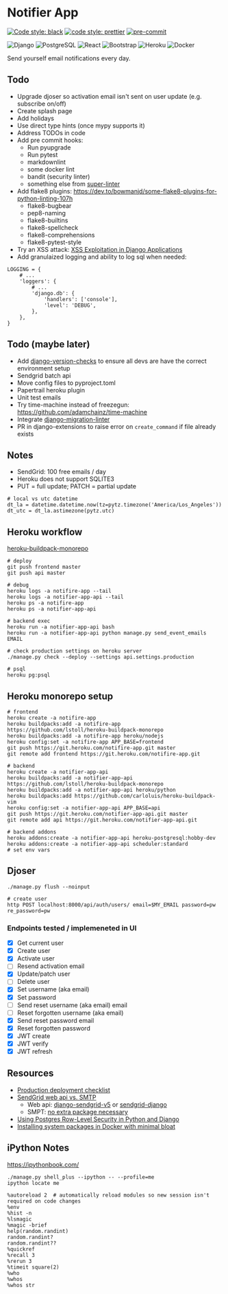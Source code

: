 # Notifier App

[![Code style: black](https://img.shields.io/badge/code%20style-black-000000.svg?style=for-the-badge)](https://github.com/psf/black)
[![code style: prettier](https://img.shields.io/badge/code_style-prettier-ff69b4.svg?style=for-the-badge)](https://github.com/prettier/prettier)
[![pre-commit](https://img.shields.io/badge/pre--commit-enabled-brightgreen?logo=pre-commit&style=for-the-badge)](https://github.com/pre-commit/pre-commit)

![Django](https://img.shields.io/badge/-Django-092E20?logo=Django&style=for-the-badge)
![PostgreSQL](https://img.shields.io/badge/postgres-%23316192.svg?logo=postgresql&style=for-the-badge)
![React](https://img.shields.io/badge/react%20-%2320232a.svg?logo=react&style=for-the-badge)
![Bootstrap](https://img.shields.io/badge/-Bootstrap-563D7C?logo=bootstrap&style=for-the-badge)
![Heroku](https://img.shields.io/badge/heroku%20-%23430098.svg?logo=heroku&style=for-the-badge)
![Docker](https://img.shields.io/badge/docker%20-%230db7ed.svg?logo=docker&logoColor=white&style=for-the-badge)

Send yourself email notifications every day.

## Todo

- Upgrade djoser so activation email isn't sent on user update (e.g. subscribe on/off)
- Create splash page
- Add holidays
- Use direct type hints (once mypy supports it)
- Address TODOs in code
- Add pre commit hooks:
  - Run pyupgrade
  - Run pytest
  - markdownlint
  - some docker lint
  - bandit (security linter)
  - something else from [super-linter](https://github.com/github/super-linter)
- Add flake8 plugins: https://dev.to/bowmanjd/some-flake8-plugins-for-python-linting-107h
  - flake8-bugbear
  - pep8-naming
  - flake8-builtins
  - flake8-spellcheck
  - flake8-comprehensions
  - flake8-pytest-style
- Try an XSS attack: [XSS Exploitation in Django Applications](https://tonybaloney.github.io/posts/xss-exploitation-in-django.html)
- Add granulaized logging and ability to log sql when needed:

```
LOGGING = {
    # ...
    'loggers': {
        # ...
        'django.db': {
            'handlers': ['console'],
            'level': 'DEBUG',
        },
    },
}
```

## Todo (maybe later)

- Add [django-version-checks](https://github.com/adamchainz/django-version-checks) to ensure all devs are have the correct environment setup
- Sendgrid batch api
- Move config files to pyproject.toml
- Papertrail heroku plugin
- Unit test emails
- Try time-machine instead of freezegun: https://github.com/adamchainz/time-machine
- Integrate [django-migration-linter](https://github.com/3YOURMIND/django-migration-linter)
- PR in django-extensions to raise error on `create_command` if file already exists

## Notes

- SendGrid: 100 free emails / day
- Heroku does not support SQLITE3
- PUT = full update; PATCH = partial update

```
# local vs utc datetime
dt_la = datetime.datetime.now(tz=pytz.timezone('America/Los_Angeles'))
dt_utc = dt_la.astimezone(pytz.utc)
```

## Heroku workflow

[heroku-buildpack-monorepo](https://elements.heroku.com/buildpacks/lstoll/heroku-buildpack-monorepo)

```
# deploy
git push frontend master
git push api master

# debug
heroku logs -a notifire-app --tail
heroku logs -a notifier-app-api --tail
heroku ps -a notifire-app
heroku ps -a notifier-app-api

# backend exec
heroku run -a notifier-app-api bash
heroku run -a notifier-app-api python manage.py send_event_emails EMAIL

# check production settings on heroku server
./manage.py check --deploy --settings api.settings.production

# psql
heroku pg:psql
```

## Heroku monorepo setup

```
# frontend
heroku create -a notifire-app
heroku buildpacks:add -a notifire-app https://github.com/lstoll/heroku-buildpack-monorepo
heroku buildpacks:add -a notifire-app heroku/nodejs
heroku config:set -a notifire-app APP_BASE=frontend
git push https://git.heroku.com/notifire-app.git master
git remote add frontend https://git.heroku.com/notifire-app.git

# backend
heroku create -a notifier-app-api
heroku buildpacks:add -a notifier-app-api https://github.com/lstoll/heroku-buildpack-monorepo
heroku buildpacks:add -a notifier-app-api heroku/python
heroku buildpacks:add https://github.com/carloluis/heroku-buildpack-vim
heroku config:set -a notifier-app-api APP_BASE=api
git push https://git.heroku.com/notifier-app-api.git master
git remote add api https://git.heroku.com/notifier-app-api.git

# backend addons
heroku addons:create -a notifier-app-api heroku-postgresql:hobby-dev
heroku addons:create -a notifier-app-api scheduler:standard
# set env vars
```

## Djoser

```
./manage.py flush --noinput

# create user
http POST localhost:8000/api/auth/users/ email=$MY_EMAIL password=pw re_password=pw
```

### Endpoints tested / implemeneted in UI

- [x] Get current user
- [x] Create user
- [x] Activate user
- [ ] Resend activation email
- [x] Update/patch user
- [ ] Delete user
- [x] Set username (aka email)
- [x] Set password
- [ ] Send reset username (aka email) email
- [ ] Reset forgotten username (aka email)
- [x] Send reset password email
- [x] Reset forgotten password
- [x] JWT create
- [x] JWT verify
- [x] JWT refresh

## Resources

- [Production deployment checklist](https://testdriven.io/blog/production-django-deployments-on-heroku/)
- [SendGrid web api vs. SMTP](https://sendgrid.com/blog/web-api-or-smtp-relay-how-should-you-send-your-mail/)
  - Web api: [django-sendgrid-v5](https://github.com/sklarsa/django-sendgrid-v5) or [sendgrid-django](https://github.com/elbuo8/sendgrid-django)
  - SMPT: [no extra package necessary](https://sendgrid.com/docs/for-developers/sending-email/django/)
- [Using Postgres Row-Level Security in Python and Django](https://pganalyze.com/blog/postgres-row-level-security-django-python)
- [Installing system packages in Docker with minimal bloat](https://pythonspeed.com/articles/system-packages-docker/)

## iPython Notes

https://ipythonbook.com/

```
./manage.py shell_plus --ipython -- --profile=me
ipython locate me

%autoreload 2  # automatically reload modules so new session isn't required on code changes
%env
%hist -n
%lsmagic
%magic -brief
help(random.randint)
random.randint?
random.randint??
%quickref
%recall 3
%rerun 3
%timeit square(2)
%who
%whos
%whos str
```
